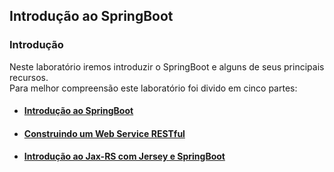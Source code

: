 ## Introdução ao SpringBoot

### Introdução

Neste laboratório iremos introduzir o SpringBoot e alguns de seus principais recursos.<br/>
Para melhor compreensão este laboratório foi divido em cinco partes:

- #### [Introdução ao SpringBoot](./Introducao%20SpringBoot/)<br/>
- #### [Construindo um Web Service RESTful](./RESTService/)<br/>
  <!-- * #### [Construindo Web Service RESTful com Hateoas](./HateoasRESTService/)<br/> -->
  <!-- * #### [Acessando dados do JPA com REST](./HateoasRESTService/)<br/> -->
- #### [Introdução ao Jax-RS com Jersey e SpringBoot](./JaxRS/)<br/>
